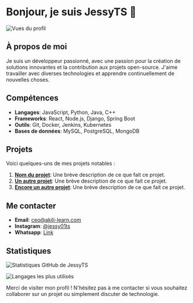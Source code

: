 # Bonjour, je suis JessyTS 👋

![Vues du profil](https://komarev.com/ghpvc/?username=JessyTS&color=blue)

## À propos de moi

Je suis un développeur passionné, avec une passion pour la création de solutions innovantes et la contribution aux projets open-source. J'aime travailler avec diverses technologies et apprendre continuellement de nouvelles choses.

## Compétences

- **Langages**: JavaScript, Python, Java, C++
- **Frameworks**: React, Node.js, Django, Spring Boot
- **Outils**: Git, Docker, Jenkins, Kubernetes
- **Bases de données**: MySQL, PostgreSQL, MongoDB

## Projets

Voici quelques-uns de mes projets notables :

1. **[Nom du projet](https://github.com/JessyTS/project-name)**: Une brève description de ce que fait ce projet.
2. **[Un autre projet](https://github.com/JessyTS/another-project)**: Une brève description de ce que fait ce projet.
3. **[Encore un autre projet](https://github.com/JessyTS/yet-another-project)**: Une brève description de ce que fait ce projet.

## Me contacter

- **Email**: [ceo@akili-learn.com](mailto:ceo@akili-learn.com)
- **Instagram**: [@jessy01ts](https://www.instagram.com/jessy01ts/)
- **Whatsapp**: [Link](https://wa.me/243823617961)

## Statistiques

![Statistiques GitHub de JessyTS](https://github-readme-stats.vercel.app/api?username=JessyTS&show_icons=true&theme=radical)

![Langages les plus utilisés](https://github-readme-stats.vercel.app/api/top-langs/?username=JessyTS&layout=compact&theme=radical)

Merci de visiter mon profil ! N'hésitez pas à me contacter si vous souhaitez collaborer sur un projet ou simplement discuter de technologie.